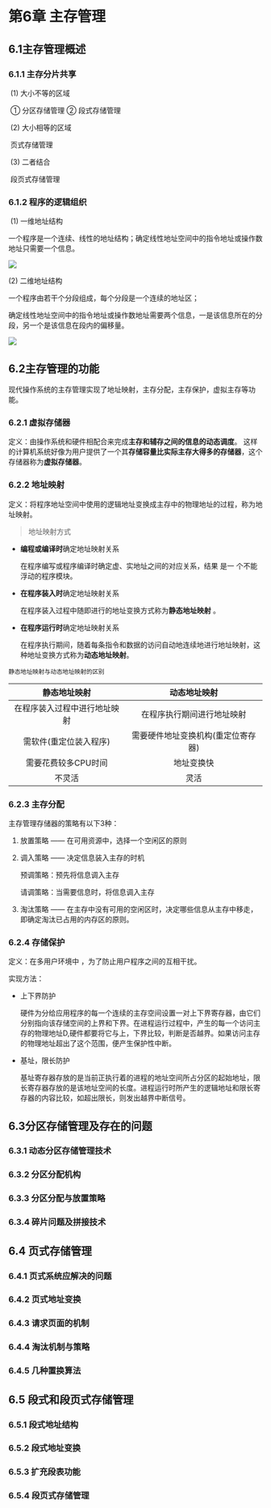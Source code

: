 # 第6章 主存管理

## 6.1主存管理概述

### 6.1.1 主存分片共享

​      (1) 大小不等的区域

​		① 分区存储管理 ② 段式存储管理

​      (2) 大小相等的区域

​		页式存储管理

​     (3) 二者结合

​		段页式存储管理

### 6.1.2 程序的逻辑组织

   ​      (1) 一维地址结构

   ​	一个程序是一个连续、线性的地址结构；确定线性地址空间中的指令地址或操作数地址只需要一个信息。 

   ![](C:\Users\dell\Desktop\MarkDonw笔记\操作系统笔记\一维地址结构.png)

   (2) 二维地址结构

   一个程序由若干个分段组成，每个分段是一个连续的地址区；

   确定线性地址空间中的指令地址或操作数地址需要两个信息，一是该信息所在的分段，另一个是该信息在段内的偏移量。

   ![](C:\Users\dell\Desktop\MarkDonw笔记\操作系统笔记\二维地址空间.png)

 

## 6.2主存管理的功能

现代操作系统的主存管理实现了地址映射，主存分配，主存保护，虚拟主存等功能。

### 6.2.1 虚拟存储器

定义：由操作系统和硬件相配合来完成**主存和辅存之间的信息的动态调度**。 这样的计算机系统好像为用户提供了一个其**存储容量比实际主存大得多的存储器**，这个存储器称为**虚拟存储器**。

### 6.2.2  地址映射

定义：将程序地址空间中使用的逻辑地址变换成主存中的物理地址的过程，称为地址映射。

> 地址映射方式

- **编程或编译时**确定地址映射关系 

  在程序编写或程序编译时确定虚、实地址之间的对应关系，结果 是一 个不能浮动的程序模块。

- **在程序装入时**确定地址映射关系  

  在程序装入过程中随即进行的地址变换方式称为**静态地址映射** 。

- **在程序运行时**确定地址映射关系  

   在程序执行期间，随着每条指令和数据的访问自动地连续地进行地址映射，这种地址变换方式称为**动态地址映射**。

`静态地址映射与动态地址映射的区别`

|         静态地址映射         |            动态地址映射            |
| :--------------------------: | :--------------------------------: |
| 在程序装入过程中进行地址映射 |     在程序执行期间进行地址映射     |
|    需软件(重定位装入程序)    | 需要硬件地址变换机构(重定位寄存器) |
|     需要花费较多CPU时间      |             地址变换快             |
|            不灵活            |                灵活                |



### 6.2.3 主存分配

主存管理存储器的策略有以下3种：

1. 放置策略 —— 在可用资源中，选择一个空闲区的原则 

2. 调入策略 —— 决定信息装入主存的时机 

   预调策略：预先将信息调入主存

   请调策略：当需要信息时，将信息调入主存

3. 淘汰策略 —— 在主存中没有可用的空闲区时，决定哪些信息从主存中移走，即确定淘汰已占用的内存区的原则。 

### 6.2.4 存储保护

定义：在多用户环境中 ，为了防止用户程序之间的互相干扰。

实现方法：

- 上下界防护

  硬件为分给应用程序的每一个连续的主存空间设置一对上下界寄存器，由它们分别指向该存储空间的上界和下界。在进程运行过程中，产生的每一个访问主存的物理地址D,硬件都要将它与上，下界比较，判断是否越界。如果访问主存的物理地址超出了这个范围，便产生保护性中断。

- 基址，限长防护

  基址寄存器存放的是当前正执行着的进程的地址空间所占分区的起始地址，限长寄存器存放的是该地址空间的长度。进程运行时所产生的逻辑地址和限长寄存器的内容比较，如超出限长，则发出越界中断信号。

  

## 6.3分区存储管理及存在的问题

### 6.3.1 动态分区存储管理技术

### 6.3.2 分区分配机构

### 6.3.3 分区分配与放置策略

### 6.3.4 碎片问题及拼接技术

## 6.4 页式存储管理

### 6.4.1 页式系统应解决的问题

### 6.4.2 页式地址变换

### 6.4.3 请求页面的机制

### 6.4.4 淘汰机制与策略

### 6.4.5 几种置换算法

## 6.5 段式和段页式存储管理

### 6.5.1  段式地址结构

### 6.5.2 段式地址变换

### 6.5.3 扩充段表功能

### 6.5.4 段页式存储管理







